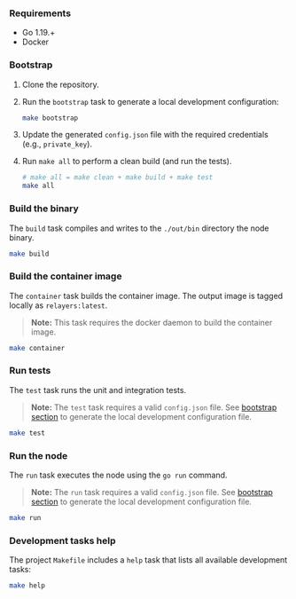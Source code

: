### Requirements

* Go 1.19.+
* Docker

### Bootstrap

1. Clone the repository.
2. Run the `bootstrap` task to generate a local development configuration:
    ```bash
    make bootstrap
    ```
3. Update the generated `config.json` file with the required credentials (e.g., `private_key`).
4. Run `make all` to perform a clean build (and run the tests).

    ```bash
    # make all = make clean + make build + make test
    make all
    ```

### Build the binary

The `build` task compiles and writes to the `./out/bin` directory the node binary.

```bash
make build
```

### Build the container image

The `container` task builds the container image. The output image is tagged locally as `relayers:latest`.

> **Note:**
> This task requires the docker daemon to build the container image.

```bash
make container
```

### Run tests

The `test` task runs the unit and integration tests.

> **Note:**
> The `test` task requires a valid `config.json` file. See [bootstrap section](#bootstrap) to generate the local
> development configuration file.

```bash
make test
```

### Run the node

The `run` task executes the node using the `go run` command.

> **Note:**
> The `run` task requires a valid `config.json` file. See [bootstrap section](#bootstrap) to generate the local
> development configuration file.

```bash
make run
```

### Development tasks help

The project `Makefile` includes a `help` task that lists all available development tasks:

```bash
make help
```
